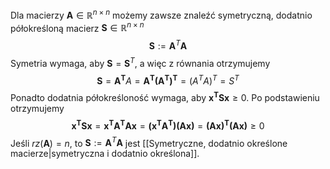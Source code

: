 Dla macierzy $\boldsymbol{A}\in\mathbb{R}^{n\times n}$ możemy zawsze znaleźć symetryczną, dodatnio półokreśloną macierz $\boldsymbol{S}\in\mathbb{R}^{n\times n}$
$$
\boldsymbol{S}:=\boldsymbol{A}^T\boldsymbol{A}
$$
Symetria wymaga, aby $\boldsymbol{S}=\boldsymbol{S}^T$, a więc z równania otrzymujemy 
$$
\boldsymbol{S}=\boldsymbol{A^T}A=\boldsymbol{A^T(A^T)^T}=(A^TA)^T=S^T
$$
Ponadto dodatnia półokreśloność wymaga, aby $\boldsymbol{x^TSx}\ge0$. Po podstawieniu otrzymujemy 
$$
\boldsymbol{x^TSx}=
\boldsymbol{x^TA^TAx}=
\boldsymbol{(x^TA^T)(Ax)}=
\boldsymbol{(Ax)^T(Ax)}\ge0
$$
Jeśli $rz(\boldsymbol{A})=n$, to $\boldsymbol{S}:=\boldsymbol{A}^T\boldsymbol{A}$ jest [[Symetryczne, dodatnio określone macierze|symetryczna i dodatnio określona]].
